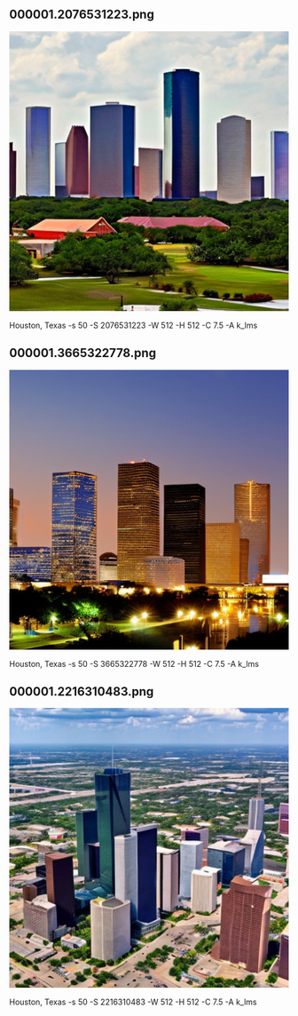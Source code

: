 ## 000001.2076531223.png
![](000001.2076531223.png)

Houston, Texas -s 50 -S 2076531223 -W 512 -H 512 -C 7.5 -A k_lms
## 000001.3665322778.png
![](000001.3665322778.png)

Houston, Texas -s 50 -S 3665322778 -W 512 -H 512 -C 7.5 -A k_lms
## 000001.2216310483.png
![](000001.2216310483.png)

Houston, Texas -s 50 -S 2216310483 -W 512 -H 512 -C 7.5 -A k_lms
